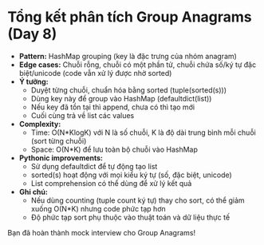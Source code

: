 # Tổng kết phân tích Group Anagrams (Day 8)

- **Pattern:** HashMap grouping (key là đặc trưng của nhóm anagram)
- **Edge cases:** Chuỗi rỗng, chuỗi có một phần tử, chuỗi chứa số/ký tự đặc biệt/unicode (code vẫn xử lý được nhờ sorted)
- **Ý tưởng:**
    - Duyệt từng chuỗi, chuẩn hóa bằng sorted (tuple(sorted(s)))
    - Dùng key này để group vào HashMap (defaultdict(list))
    - Nếu key đã tồn tại thì append, chưa có thì tạo mới
    - Cuối cùng trả về list các values
- **Complexity:**
    - Time: O(N*KlogK) với N là số chuỗi, K là độ dài trung bình mỗi chuỗi (sort từng chuỗi)
    - Space: O(N*K) để lưu toàn bộ chuỗi vào HashMap
- **Pythonic improvements:**
    - Sử dụng defaultdict để tự động tạo list
    - sorted(s) hoạt động với mọi kiểu ký tự (số, đặc biệt, unicode)
    - List comprehension có thể dùng để xử lý kết quả
- **Ghi chú:**
    - Nếu dùng counting (tuple count ký tự) thay cho sort, có thể giảm xuống O(N*K) nhưng code phức tạp hơn
    - Độ phức tạp sort phụ thuộc vào thuật toán và dữ liệu thực tế

Bạn đã hoàn thành mock interview cho Group Anagrams!